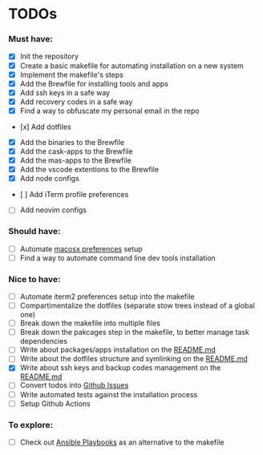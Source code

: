 # TODOs

### Must have:

- [x] Init the repository
- [x] Create a basic makefile for automating installation on a new system
- [x] Implement the makefile's steps
- [x] Add the Brewfile for installing tools and apps
- [x] Add ssh keys in a safe way
- [x] Add recovery codes in a safe way
- [x] Find a way to obfuscate my personal email in the repo
- [x] Add dotfiles
- [x] Add the binaries to the Brewfile
- [x] Add the cask-apps to the Brewfile
- [x] Add the mas-apps to the Brewfile
- [x] Add the vscode extentions to the Brewfile
- [x] Add node configs
- [ ] Add iTerm profile preferences
- [ ] Add neovim configs

### Should have:

- [ ] Automate [macosx preferences](https://github.com/mathiasbynens/dotfiles/blob/main/.macos) setup
- [ ] Find a way to automate command line dev tools installation

### Nice to have:

- [ ] Automate iterm2 preferences setup into the makefile
- [ ] Compartimentalize the dotfiles (separate stow trees instead of a global one)
- [ ] Break down the makefile into multiple files
- [ ] Break down the pakcages step in the makefile, to better manage task dependencies
- [ ] Write about packages/apps installation on the [README.md](/README.md)
- [ ] Write about the dotfiles structure and symlinking on the [README.md](/README.md)
- [x] Write about ssh keys and backup codes management on the [README.md](/README.md)
- [ ] Convert todos into [Github Issues](https://github.com/Amheklerior/dotfiles/issues)
- [ ] Write automated tests against the installation process
- [ ] Setup Github Actions

### To explore:

- [ ] Check out [Ansible Playbooks](https://docs.ansible.com/ansible/latest/playbook_guide/playbooks_intro.html) as an alternative to the makefile
